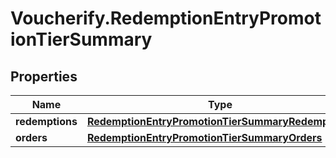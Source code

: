 # Voucherify.RedemptionEntryPromotionTierSummary

## Properties

Name | Type | Description | Notes
------------ | ------------- | ------------- | -------------
**redemptions** | [**RedemptionEntryPromotionTierSummaryRedemptions**](RedemptionEntryPromotionTierSummaryRedemptions.md) |  | [optional] 
**orders** | [**RedemptionEntryPromotionTierSummaryOrders**](RedemptionEntryPromotionTierSummaryOrders.md) |  | [optional] 


